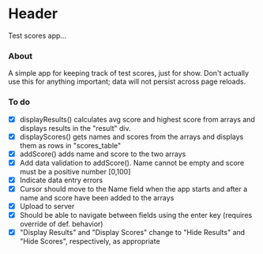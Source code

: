 # Header
Test scores app...

### About
A simple app for keeping track of test scores, just for show. Don't actually use this for anything important; data will not persist across page reloads. 

### To do
- [x] displayResults() calculates avg score and highest score from arrays and displays 
results in the "result" div.
- [x] displayScores() gets names and scores from the arrays and displays them as rows in
"scores_table"
- [x] addScore() adds name and score to the two arrays
- [x] Add data validation to addScore(). Name cannot be empty and score must be a positive number [0,100]
- [x] Indicate data entry errors
- [x] Cursor should move to the Name field when the app starts and after a name and score have been added
to the arrays
- [x] Upload to server
- [x] Should be able to navigate between fields using the enter key (requires override of def. behavior)
- [x] "Display Results" and "Display Scores" change to "Hide Results" and "Hide Scores", respectively, as appropriate